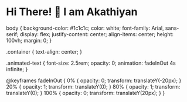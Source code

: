 
<!DOCTYPE html>
<html lang="en">
<head>
    <meta charset="UTF-8">
    <meta name="viewport" content="width=device-width, initial-scale=1.0">
    <title>Animation Example</title>
    <link rel="stylesheet" href="styles.css">
</head>
<body>
    <div class="container">
        <h1 class="animated-text">Hi There! 👋 I am Akathiyan</h1>
    </div>
</body>
</html>

body {
    background-color: #1c1c1c;
    color: white;
    font-family: Arial, sans-serif;
    display: flex;
    justify-content: center;
    align-items: center;
    height: 100vh;
    margin: 0;
}

.container {
    text-align: center;
}

.animated-text {
    font-size: 2.5rem;
    opacity: 0;
    animation: fadeInOut 4s infinite;
}

@keyframes fadeInOut {
    0% {
        opacity: 0;
        transform: translateY(-20px);
    }
    20% {
        opacity: 1;
        transform: translateY(0);
    }
    80% {
        opacity: 1;
        transform: translateY(0);
    }
    100% {
        opacity: 0;
        transform: translateY(20px);
    }
}
